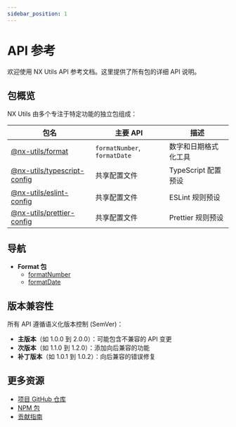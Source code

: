 ```yaml
---
sidebar_position: 1
---
```


# API 参考

欢迎使用 NX Utils API 参考文档。这里提供了所有包的详细 API 说明。

## 包概览

NX Utils 由多个专注于特定功能的独立包组成：

| 包名 | 主要 API | 描述 |
| --- | --- | --- |
| [@nx-utils/format](/api/format/format-number) | `formatNumber`, `formatDate` | 数字和日期格式化工具 |
| [@nx-utils/typescript-config](/packages/typescript-config) | 共享配置文件 | TypeScript 配置预设 |
| [@nx-utils/eslint-config](/packages/eslint-config) | 共享配置文件 | ESLint 规则预设 |
| [@nx-utils/prettier-config](/packages/prettier-config) | 共享配置文件 | Prettier 规则预设 |

## 导航

- **Format 包**
  - [formatNumber](/api/format/format-number)
  - [formatDate](/api/format/format-date)

## 版本兼容性

所有 API 遵循语义化版本控制 (SemVer)：

- **主版本**（如 1.0.0 到 2.0.0）：可能包含不兼容的 API 变更
- **次版本**（如 1.1.0 到 1.2.0）：添加向后兼容的功能
- **补丁版本**（如 1.0.1 到 1.0.2）：向后兼容的错误修复

## 更多资源

- [项目 GitHub 仓库](https://github.com/NexaraGroup/nx-utils)
- [NPM 包](https://www.npmjs.com/org/nx-utils)
- [贡献指南](/guides/contributing) 